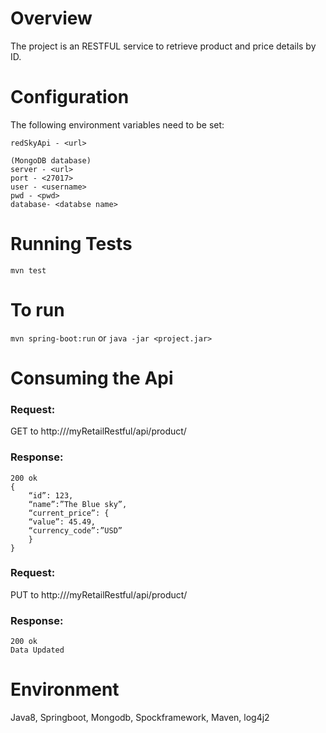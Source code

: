 
# Overview

The project is an RESTFUL service to retrieve product and price details by ID.

# Configuration

The following environment variables need to be set: 

	redSkyApi - <url>

	(MongoDB database)
	server - <url>
	port - <27017>
	user - <username>
	pwd - <pwd>
	database- <databse name>


# Running Tests

`mvn test`

# To run

`mvn spring-boot:run` or `java -jar <project.jar>`

# Consuming the Api


### Request:

GET to http://<server address>/myRetailRestful/api/product/<id>
	
### Response:

	200 ok
	{
		“id”: 123,
		“name”:”The Blue sky”,
		“current_price”: {
		“value”: 45.49,
		“currency_code”:”USD”
		}
	}

### Request:

PUT to http://<server address>/myRetailRestful/api/product/<id>
	
### Response:

	200 ok
	Data Updated

# Environment

Java8, Springboot, Mongodb, Spockframework, Maven, log4j2

